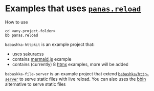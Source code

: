 # Examples that uses [`panas.reload`][1]

How to use

```
cd <any-project-folder>
bb panas.reload
```

`babashka-httpkit` is an example project that:
- uses [sakuracss](https://github.com/oxalorg/sakura)
- contains [mermaid.js](https://mermaid.js.org/) example
- contains (currently) 8 [htmx](https://htmx.org/examples/) examples, more will be added

`babaskka-file-server` is an example project that extend [`babashka/http-server`][2] to serve static files with live reload. You can also uses the [bbin][3] alternative to serve static files

[1]: https://github.com/keychera/panas.reload
[2]: https://github.com/babashka/http-server
[3]: https://github.com/keychera/panas.reload#with-bbin